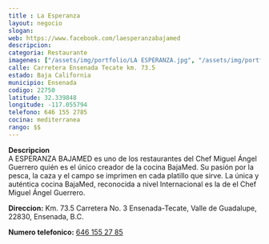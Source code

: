 ```yaml
---
title : La Esperanza
layout: negocio
slogan: 
web: https://www.facebook.com/laesperanzabajamed
descripcion: 
categoria: Restaurante
imagenes: ["/assets/img/portfolio/LA ESPERANZA.jpg", "/assets/img/portfolio/LA ESPERANZA ANUNCIO COVID19.jpg"]
calle: Carretera Ensenada Tecate km. 73.5 
estado: Baja California
municipio: Ensenada
codigo: 22750
latitude: 32.339848
longitude: -117.055794
telefono: 646 155 2785
cocina: mediterranea
rango: $$
---
```


**Descripcion**
<br>
A ESPERANZA BAJAMED es uno de los restaurantes del Chef Miguel Ángel Guerrero quién es el único creador de la cocina BajaMed.
Su pasión por la pesca, la caza y el campo se imprimen en cada platillo que sirve.
La única y auténtica cocina BajaMed, reconocida a nivel Internacional es la de el Chef Miguel Ángel Guerrero.

**Direccion:** Km. 73.5 Carretera No. 3 Ensenada-Tecate, Valle de Guadalupe, 22830, Ensenada, B.C. 

**Numero telefonico:** <a href="tel:+526461552785">646 155 27 85</a>
